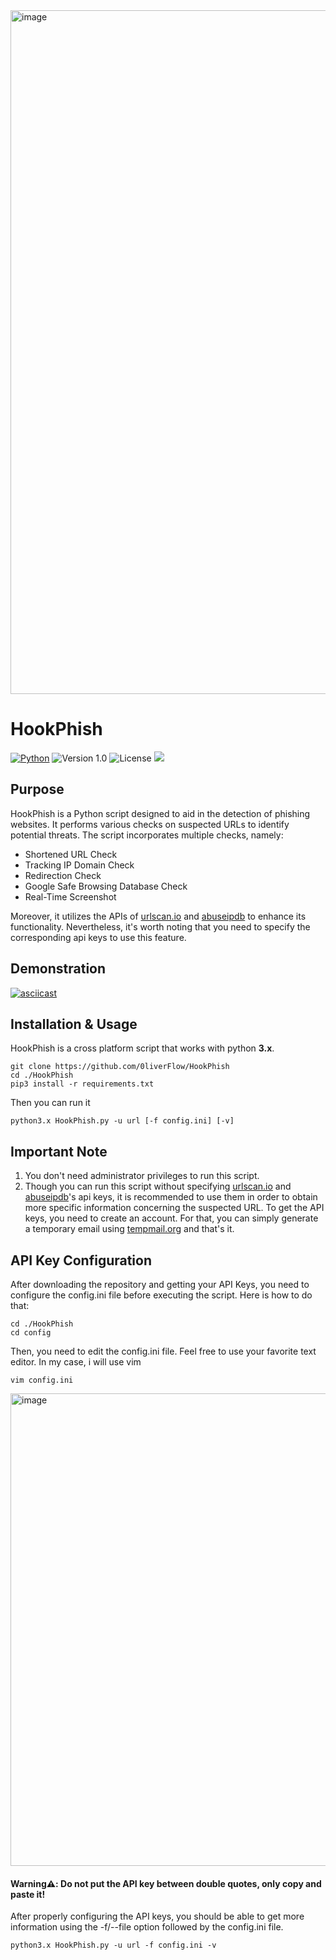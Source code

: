 <img width="1094" alt="image" src="https://user-images.githubusercontent.com/64969369/236706912-2438fae4-d4d1-4281-b0da-317a37e44877.png">


# HookPhish

[![Python](https://img.shields.io/badge/Python-3.x-yellow.svg)](https://www.python.org/) 
![Version 1.0](http://img.shields.io/badge/version-v1.0-orange.svg) ![License](https://img.shields.io/badge/license-MIT-red.svg) <img src="https://img.shields.io/badge/Maintained%3F-Yes-96c40f"> 

## Purpose
HookPhish is a Python script designed to aid in the detection of phishing websites. It performs various checks on suspected URLs to identify potential threats. The script incorporates multiple checks, namely:
- Shortened URL Check
- Tracking IP Domain Check
- Redirection Check
- Google Safe Browsing Database Check
- Real-Time Screenshot

Moreover, it utilizes the APIs of <a href="https://urlscan.io/docs/api/">urlscan.io</a> and <a href="https://www.abuseipdb.com/api">abuseipdb</a> to enhance its functionality.
Nevertheless, it's worth noting that you need to specify the corresponding api keys to use this feature.

## Demonstration
[![asciicast](https://asciinema.org/a/8QxzrtLODWlvVmmlJfOYVPMCB.svg)](https://asciinema.org/a/8QxzrtLODWlvVmmlJfOYVPMCB)

## Installation & Usage
HookPhish is a cross platform script that works with python **3.x**.
```
git clone https://github.com/0liverFlow/HookPhish
cd ./HookPhish
pip3 install -r requirements.txt
```
Then you can run it
```
python3.x HookPhish.py -u url [-f config.ini] [-v]
```

## Important Note
1. You don't need administrator privileges to run this script.
2. Though you can run this script without specifying <a href="https://urlscan.io/docs/api/">urlscan.io</a> and <a href="https://www.abuseipdb.com/api">abuseipdb</a>'s api keys, it is recommended to use them in order to obtain more specific information concerning the suspected URL. To get the API keys, you need to create an account. For that, you can simply generate a temporary email using <a href="https://temp-mail.org/">tempmail.org</a> and that's it.

## API Key Configuration
After downloading the repository and getting your API Keys, you need to configure the config.ini file before executing the script. Here is how to do that:
```
cd ./HookPhish
cd config
```
Then, you need to edit the config.ini file. Feel free to use your favorite text editor. In my case, i will use vim
```
vim config.ini
```
<img width="756" alt="image" src="https://user-images.githubusercontent.com/64969369/236697555-f853d312-3bce-487e-ad42-84b6b66516b3.png"><br>

#### Warning⚠️: Do not put the API key between double quotes, only copy and paste it!

After properly configuring the API keys, you should be able to get more information using the -f/--file option followed by the config.ini file.
```
python3.x HookPhish.py -u url -f config.ini -v
```

